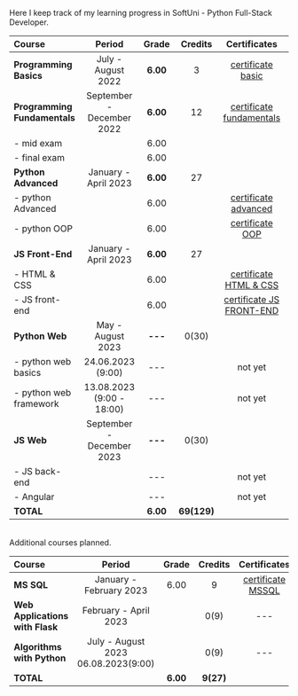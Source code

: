 
Here I keep track of my learning progress in SoftUni - Python Full-Stack Developer.

| Course                       |             Period              |  Grade   |   Credits   |        Certificates        |   GitHubRepo   |
|:-----------------------------|:-------------------------------:|:--------:|:-----------:|:--------------------------:|:--------------:|
| **Programming Basics**       |       July - August 2022        | **6.00** |      3      |    [certificate basic]     |    [basic]     |
| **Programming Fundamentals** |    September - December 2022    | **6.00** |     12      | [certificate fundamentals] | [fundamentals] |
| - mid exam                   |                                 |   6.00   |             |                            |                |
| - final exam                 |                                 |   6.00   |             |                            |                |
| **Python Advanced**          |      January - April 2023       | **6.00** |     27      |                            |                |
| - python Advanced            |                                 |   6.00   |             |   [certificate advanced]   |   [advanced]   |
| - python OOP                 |                                 |   6.00   |             |     [certificate OOP]      |     [OOP]      |
| **JS Front-End**             |      January - April 2023       | **6.00** |     27      |                            |                |
| - HTML & CSS                 |                                 |   6.00   |             |  [certificate HTML & CSS]  |  [HTML & CSS]  |
| - JS front-end               |                                 |   6.00   |             | [certificate JS FRONT-END] | [JS Font-End]  |
| **Python Web**               |        May - August 2023        | **---**  |    0(30)    |                            |                |
| - python web basics          |        24.06.2023 (9:00)        |   ---    |             |          not yet           |  [web basic]   |
| - python web framework       | 13.08.2023 <br/> (9:00 - 18:00) |   ---    |             |          not yet           |                |
| **JS Web**                   |    September - December 2023    | **---**  |    0(30)    |                            |                |
| - JS back-end                |                                 |   ---    |             |          not yet           |                |
| - Angular                    |                                 |   ---    |             |          not yet           |                |
| **TOTAL**                    |                                 | **6.00** | **69(129)** |                            |                |

[basic]:https://github.com/VelinIliev/python-basic-softuni 
[fundamentals]: https://github.com/VelinIliev/python-fundamentals-softuni
[advanced]: https://github.com/VelinIliev/python-advanced-softuni
[OOP]: https://github.com/VelinIliev/python_oop_softuni
[HTML & CSS]:https://github.com/VelinIliev/html-and-css-softuni
[web basic]: https://github.com/VelinIliev/python_web_basics
[JS Font-End]: https://github.com/VelinIliev/js-front-end-softuni

[certificate basic]:https://softuni.bg/certificates/details/140540/cdc98c99
[certificate fundamentals]: https://softuni.bg/certificates/details/148794/32086962
[certificate advanced]: https://softuni.bg/certificates/details/159314/afb9a3d3
[certificate HTML & CSS]: https://softuni.bg/certificates/details/162904/6154e496
[certificate OOP]: https://softuni.bg/certificates/details/168162/acb3f086
[certificate JS FRONT-END]: https://softuni.bg/certificates/details/170672/ad7e8ffb

<br>
Additional courses planned.

| Course                                |                  Period                   |  Grade   |  Credits  |    Certificates     | GitHubRepo |
|:--------------------------------------|:-----------------------------------------:|:--------:|:---------:|:-------------------:|:----------:|
| **MS SQL**                            |          January - February 2023          |   6.00   |     9     | [certificate MSSQL] |  [MS SQL]  |
| **Web Applications <br/> with Flask** |           February - April 2023           |          |   0(9)    |         ---         |  [Flask]   |
| **Algorithms with Python**            | July - August 2023 <br/> 06.08.2023(9:00) |          |   0(9)    |         ---         |            |
| **TOTAL**                             |                                           | **6.00** | **9(27)** |                     |            |

[MS SQL]: https://github.com/VelinIliev/mssql-softuni
[Flask]: https://github.com/VelinIliev/Web-Applications-with-Flask---SoftUni
[certificate MSSQL]: https://softuni.bg/certificates/details/157955/30bb58a2


